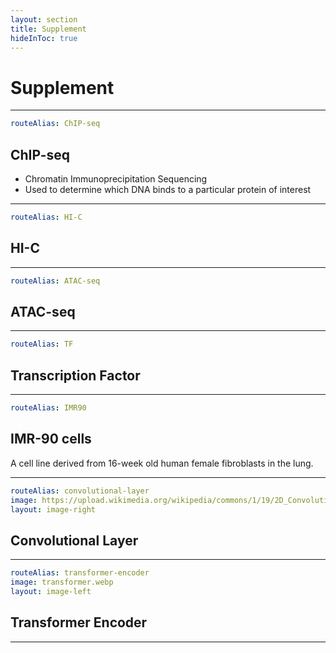 ```yaml
---
layout: section
title: Supplement
hideInToc: true
---
```


# Supplement

---

```yaml
routeAlias: ChIP-seq
```

## ChIP-seq

- Chromatin Immunoprecipitation Sequencing
- Used to determine which DNA binds to a particular protein of interest

<goBack />

---

```yaml
routeAlias: HI-C
```

## HI-C

<goBack />

---

```yaml
routeAlias: ATAC-seq
```

## ATAC-seq

<goBack />

---

```yaml
routeAlias: TF
```

## Transcription Factor

<goBack />

---

```yaml
routeAlias: IMR90
```

## IMR-90 cells

A cell line derived from 16-week old human female fibroblasts in the lung.

<goBack from=data-formats />

---

```yaml
routeAlias: convolutional-layer
image: https://upload.wikimedia.org/wikipedia/commons/1/19/2D_Convolution_Animation.gif
layout: image-right
```

## Convolutional Layer

<goBack />

---

```yaml
routeAlias: transformer-encoder
image: transformer.webp
layout: image-left
```

## Transformer Encoder

<goBack />

---
